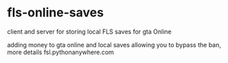 # fls-online-saves
client and server for storing local FLS saves for gta Online

adding money to gta online and local saves allowing you to bypass the ban, more details fsl.pythonanywhere.com
